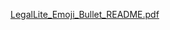 [LegalLite_Emoji_Bullet_README.pdf](https://github.com/user-attachments/files/21142755/LegalLite_Emoji_Bullet_README.pdf)
